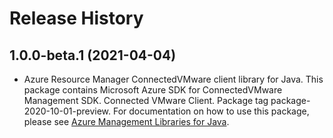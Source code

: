 # Release History

## 1.0.0-beta.1 (2021-04-04)

- Azure Resource Manager ConnectedVMware client library for Java. This package contains Microsoft Azure SDK for ConnectedVMware Management SDK. Connected VMware Client. Package tag package-2020-10-01-preview. For documentation on how to use this package, please see [Azure Management Libraries for Java](https://aka.ms/azsdk/java/mgmt).
